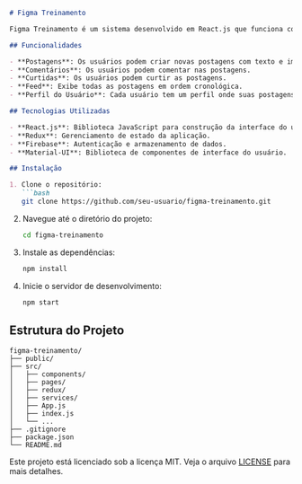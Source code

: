 ```markdown
# Figma Treinamento

Figma Treinamento é um sistema desenvolvido em React.js que funciona como uma rede social. Os usuários podem fazer postagens, comentar e curtir os posts de outros usuários.

## Funcionalidades

- **Postagens**: Os usuários podem criar novas postagens com texto e imagens.
- **Comentários**: Os usuários podem comentar nas postagens.
- **Curtidas**: Os usuários podem curtir as postagens.
- **Feed**: Exibe todas as postagens em ordem cronológica.
- **Perfil do Usuário**: Cada usuário tem um perfil onde suas postagens e atividades são exibidas.

## Tecnologias Utilizadas

- **React.js**: Biblioteca JavaScript para construção da interface do usuário.
- **Redux**: Gerenciamento de estado da aplicação.
- **Firebase**: Autenticação e armazenamento de dados.
- **Material-UI**: Biblioteca de componentes de interface do usuário.

## Instalação

1. Clone o repositório:
   ```bash
   git clone https://github.com/seu-usuario/figma-treinamento.git
   ```
2. Navegue até o diretório do projeto:
   ```bash
   cd figma-treinamento
   ```
3. Instale as dependências:
   ```bash
   npm install
   ```
4. Inicie o servidor de desenvolvimento:
   ```bash
   npm start
   ```

## Estrutura do Projeto

```plaintext
figma-treinamento/
├── public/
├── src/
│   ├── components/
│   ├── pages/
│   ├── redux/
│   ├── services/
│   ├── App.js
│   ├── index.js
│   └── ...
├── .gitignore
├── package.json
└── README.md
```


Este projeto está licenciado sob a licença MIT. Veja o arquivo [LICENSE](LICENSE) para mais detalhes.
```
